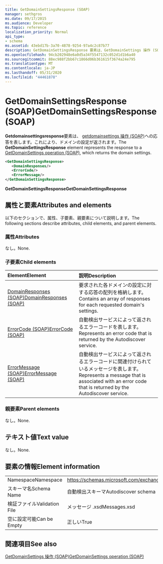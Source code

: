 ```yaml
---
title: GetDomainSettingsResponse (SOAP)
manager: sethgros
ms.date: 09/17/2015
ms.audience: Developer
ms.topic: reference
localization_priority: Normal
api_type:
- schema
ms.assetid: 43ebd17b-3a70-4878-9254-97a4c2c87b77
description: GetDomainSettingsResponse 要素は、GetDomainSettings 操作 (SOAP) への応答を表します。これにより、ドメインの設定が返されます。
ms.openlocfilehash: 94cb202948e6a0d5a34f5547132c052d1d1b6a40
ms.sourcegitcommit: 88ec988f2bb67c1866d06b361615f3674a24e795
ms.translationtype: MT
ms.contentlocale: ja-JP
ms.lasthandoff: 05/31/2020
ms.locfileid: "44461878"
---
```

# <a name="getdomainsettingsresponse-soap"></a><span data-ttu-id="f0468-103">GetDomainSettingsResponse (SOAP)</span><span class="sxs-lookup"><span data-stu-id="f0468-103">GetDomainSettingsResponse (SOAP)</span></span>

<span data-ttu-id="f0468-104">**Getdomainsettingsresponse**要素は、 [getdomainsettings 操作 (SOAP)](getdomainsettings-operation-soap.md)への応答を表します。これにより、ドメインの設定が返されます。</span><span class="sxs-lookup"><span data-stu-id="f0468-104">The **GetDomainSettingsResponse** element represents the response to a [GetDomainSettings operation (SOAP)](getdomainsettings-operation-soap.md), which returns the domain settings.</span></span>
  
```XML
<GetDomainSettingsResponse>
   <DomainResponses/>
   <ErrorCode/>
   <ErrorMessage/>
</GetDomainSettingsResponse>
```

 <span data-ttu-id="f0468-105">**GetDomainSettingsResponse**</span><span class="sxs-lookup"><span data-stu-id="f0468-105">**GetDomainSettingsResponse**</span></span>
## <a name="attributes-and-elements"></a><span data-ttu-id="f0468-106">属性と要素</span><span class="sxs-lookup"><span data-stu-id="f0468-106">Attributes and elements</span></span>

<span data-ttu-id="f0468-107">以下のセクションで、属性、子要素、親要素について説明します。</span><span class="sxs-lookup"><span data-stu-id="f0468-107">The following sections describe attributes, child elements, and parent elements.</span></span>
  
### <a name="attributes"></a><span data-ttu-id="f0468-108">属性</span><span class="sxs-lookup"><span data-stu-id="f0468-108">Attributes</span></span>

<span data-ttu-id="f0468-109">なし。</span><span class="sxs-lookup"><span data-stu-id="f0468-109">None.</span></span>
  
### <a name="child-elements"></a><span data-ttu-id="f0468-110">子要素</span><span class="sxs-lookup"><span data-stu-id="f0468-110">Child elements</span></span>

|<span data-ttu-id="f0468-111">**Element**</span><span class="sxs-lookup"><span data-stu-id="f0468-111">**Element**</span></span>|<span data-ttu-id="f0468-112">**説明**</span><span class="sxs-lookup"><span data-stu-id="f0468-112">**Description**</span></span>|
|:-----|:-----|
|[<span data-ttu-id="f0468-113">DomainResponses (SOAP)</span><span class="sxs-lookup"><span data-stu-id="f0468-113">DomainResponses (SOAP)</span></span>](domainresponses-soap.md) <br/> |<span data-ttu-id="f0468-114">要求された各ドメインの設定に対する応答の配列を格納します。</span><span class="sxs-lookup"><span data-stu-id="f0468-114">Contains an array of responses for each requested domain's settings.</span></span>  <br/> |
|[<span data-ttu-id="f0468-115">ErrorCode (SOAP)</span><span class="sxs-lookup"><span data-stu-id="f0468-115">ErrorCode (SOAP)</span></span>](errorcode-soap.md) <br/> |<span data-ttu-id="f0468-116">自動検出サービスによって返されるエラーコードを表します。</span><span class="sxs-lookup"><span data-stu-id="f0468-116">Represents an error code that is returned by the Autodiscover service.</span></span>  <br/> |
|[<span data-ttu-id="f0468-117">ErrorMessage (SOAP)</span><span class="sxs-lookup"><span data-stu-id="f0468-117">ErrorMessage (SOAP)</span></span>](errormessage-soap.md) <br/> |<span data-ttu-id="f0468-118">自動検出サービスによって返されるエラーコードに関連付けられているメッセージを表します。</span><span class="sxs-lookup"><span data-stu-id="f0468-118">Represents a message that is associated with an error code that is returned by the Autodiscover service.</span></span>  <br/> |
   
### <a name="parent-elements"></a><span data-ttu-id="f0468-119">親要素</span><span class="sxs-lookup"><span data-stu-id="f0468-119">Parent elements</span></span>

<span data-ttu-id="f0468-120">なし。</span><span class="sxs-lookup"><span data-stu-id="f0468-120">None.</span></span>
  
## <a name="text-value"></a><span data-ttu-id="f0468-121">テキスト値</span><span class="sxs-lookup"><span data-stu-id="f0468-121">Text value</span></span>

<span data-ttu-id="f0468-122">なし。</span><span class="sxs-lookup"><span data-stu-id="f0468-122">None.</span></span>
  
## <a name="element-information"></a><span data-ttu-id="f0468-123">要素の情報</span><span class="sxs-lookup"><span data-stu-id="f0468-123">Element information</span></span>

|||
|:-----|:-----|
|<span data-ttu-id="f0468-124">Namespace</span><span class="sxs-lookup"><span data-stu-id="f0468-124">Namespace</span></span>  <br/> |https://schemas.microsoft.com/exchange/2010/Autodiscover  <br/> |
|<span data-ttu-id="f0468-125">スキーマ名</span><span class="sxs-lookup"><span data-stu-id="f0468-125">Schema Name</span></span>  <br/> |<span data-ttu-id="f0468-126">自動検出スキーマ</span><span class="sxs-lookup"><span data-stu-id="f0468-126">Autodiscover schema</span></span>  <br/> |
|<span data-ttu-id="f0468-127">検証ファイル</span><span class="sxs-lookup"><span data-stu-id="f0468-127">Validation File</span></span>  <br/> |<span data-ttu-id="f0468-128">メッセージ .xsd</span><span class="sxs-lookup"><span data-stu-id="f0468-128">Messages.xsd</span></span>  <br/> |
|<span data-ttu-id="f0468-129">空に設定可能</span><span class="sxs-lookup"><span data-stu-id="f0468-129">Can be Empty</span></span>  <br/> |<span data-ttu-id="f0468-130">正しい</span><span class="sxs-lookup"><span data-stu-id="f0468-130">True</span></span>  <br/> |
   
## <a name="see-also"></a><span data-ttu-id="f0468-131">関連項目</span><span class="sxs-lookup"><span data-stu-id="f0468-131">See also</span></span>



[<span data-ttu-id="f0468-132">GetDomainSettings 操作 (SOAP)</span><span class="sxs-lookup"><span data-stu-id="f0468-132">GetDomainSettings operation (SOAP)</span></span>](getdomainsettings-operation-soap.md)

